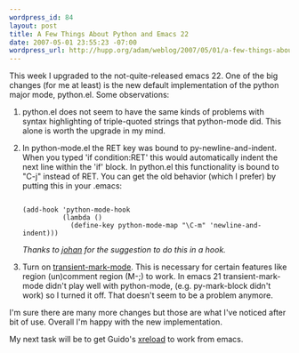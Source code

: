 ```yaml
--- 
wordpress_id: 84
layout: post
title: A Few Things About Python and Emacs 22
date: 2007-05-01 23:55:23 -07:00
wordpress_url: http://hupp.org/adam/weblog/2007/05/01/a-few-things-about-python-and-emacs-22/
---
```

This  week I upgraded to the not-quite-released emacs 22.  One of the big changes (for me at least) is the new default implementation of the python major mode, python.el.   Some observations:


 1. python.el does not seem to have the same kinds of problems with syntax highlighting of triple-quoted strings that python-mode did.   This alone is worth the upgrade in my mind.  

 1. In python-mode.el the RET key was bound to py-newline-and-indent.  When you typed 'if condition:RET' this would automatically indent the next line within the 'if' block.  In python.el this functionality is bound to "C-j" instead of RET.  You can get the old behavior (which I prefer) by putting this in your .emacs:

    <pre><code>
    (add-hook 'python-mode-hook
              (lambda ()
                (define-key python-mode-map "\C-m" 'newline-and-indent)))
    </code></pre>

    <i>Thanks to [johan](http://hupp.org/adam/weblog/2007/05/01/a-few-things-about-python-and-emacs-22/#comment-5) for the suggestion to do this in a hook.</i>

 1. Turn on [transient-mark-mode](http://www.emacsblog.org/2007/02/20/newbie-tip-transient-mark-mode/).  This is necessary for certain features like region (un)comment region (M-;) to work.  In emacs 21 transient-mark-mode didn't play well with python-mode, (e.g.  py-mark-block didn't work) so I turned it off.  That doesn't seem to be a problem anymore.


I'm sure there are many more changes but those are what I've noticed after bit of use.  Overall I'm happy with the new implementation.  
 
My next task will be to get Guido's [xreload](http://mail.python.org/pipermail/edu-sig/2007-February/007787.html) to work from  emacs.  
